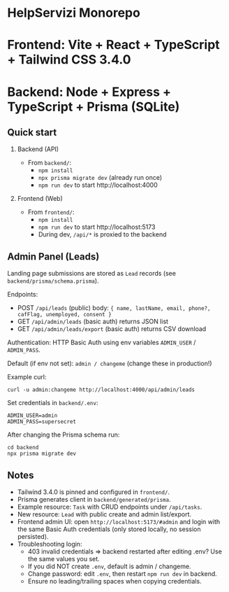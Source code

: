 # HelpServizi Monorepo

# Frontend: Vite + React + TypeScript + Tailwind CSS 3.4.0
# Backend: Node + Express + TypeScript + Prisma (SQLite)

## Quick start

1. Backend (API)
   - From `backend/`:
     - `npm install`
     - `npx prisma migrate dev` (already run once)
     - `npm run dev` to start http://localhost:4000

2. Frontend (Web)
   - From `frontend/`:
     - `npm install`
     - `npm run dev` to start http://localhost:5173
     - During dev, `/api/*` is proxied to the backend

## Admin Panel (Leads)

Landing page submissions are stored as `Lead` records (see `backend/prisma/schema.prisma`).

Endpoints:
 - POST `/api/leads` (public) body: `{ name, lastName, email, phone?, cafFlag, unemployed, consent }`
 - GET `/api/admin/leads` (basic auth) returns JSON list
 - GET `/api/admin/leads/export` (basic auth) returns CSV download

Authentication: HTTP Basic Auth using env variables `ADMIN_USER` / `ADMIN_PASS`.

Default (if env not set): `admin / changeme` (change these in production!)

Example curl:
```
curl -u admin:changeme http://localhost:4000/api/admin/leads
```

Set credentials in `backend/.env`:
```
ADMIN_USER=admin
ADMIN_PASS=supersecret 
```

After changing the Prisma schema run:
```
cd backend
npx prisma migrate dev
```

## Notes
 - Tailwind 3.4.0 is pinned and configured in `frontend/`.
 - Prisma generates client in `backend/generated/prisma`.
 - Example resource: `Task` with CRUD endpoints under `/api/tasks`.
  - New resource: `Lead` with public create and admin list/export.
  - Frontend admin UI: open `http://localhost:5173/#admin` and login with the same Basic Auth credentials (only stored locally, no session persisted).
  - Troubleshooting login:
    * 403 invalid credentials => backend restarted after editing .env? Use the same values you set.
    * If you did NOT create `.env`, default is admin / changeme.
    * Change password: edit `.env`, then restart `npm run dev` in backend.
    * Ensure no leading/trailing spaces when copying credentials.